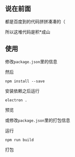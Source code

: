 ## 说在前面

都是百度到的代码拼拼凑凑的（

所以这堆代码是积*成山

## 使用

修改`package.json`里的信息

然后

```shell
npm install --save
```

安装依赖之后运行

```shell
electron .
```

预览

或修改`package.json`里的打包信息

运行

```shell
npm run build
```

打包